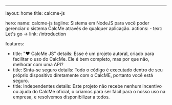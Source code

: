 ---
layout: home
title: calcme-js

hero:
  name: calcme-js
  tagline: Sistema em NodeJS para você poder gerenciar o sistema CalcMe através de qualquer aplicação.
  actions:
    - text: Let's go →
      link: /introduction

features:
  - title: "♥ CalcMe JS"
    details: Esse é um projeto autoral, criado para facilitar o uso do CalcMe. Ele é bem completo, mas por que não, melhorar com uma API? 
  - title: Sinta-se seguro
    details: Todo o código é executado dentro de seu próprio dispositivo diretamente com o CalcME, portanto você está seguro.
  - title: Independentes
    details: Este projeto não recebe nenhum incentivo ou ajuda do CalcMe oficial, o criamos para ser fácil para o nosso uso na empresa, e resolvemos disponibilizar a todos.